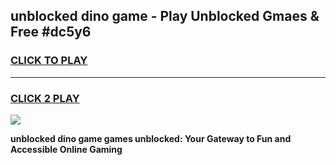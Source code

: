 
## unblocked dino game - Play Unblocked Gmaes & Free #dc5y6
<h3>
<a href="https://premium.freeplayer.one?title=unblocked_dino_game&ref=01M">CLICK TO PLAY</a></h3>
<hr>

<h3>
<a href="https://premium.freeplayer.one?title=unblocked_dino_game&ref=01M">CLICK 2 PLAY</a>
  
</h3>

<a href="https://premium.freeplayer.one?title=unblocked_dino_game&ref=01M"><img src="https://clearcache.store/games.png"></a>


**unblocked dino game games unblocked: Your Gateway to Fun and Accessible Online Gaming**
